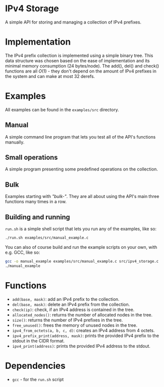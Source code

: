 # IPv4 Storage
A simple API for storing and managing a collection of IPv4 prefixes.

# Implementation
The IPv4 prefix collection is implemented using a simple binary tree. This data structure was chosen based on the ease of implementation and its minimal memory consumption (24 bytes/node). The add(), del() and check() functions are all $O(1)$ - they don't depend on the amount of IPv4 prefixes in the system and can make at most 32 derefs. 

# Examples
All examples can be found in the `examples/src` directory. 

## Manual
A simple command line program that lets you test all of the API's functions manually.

## Small operations 
A simple program presenting some predefined operations on the collection.

## Bulk
Examples starting with _"bulk-"_. They are all about using the API's main three functions many times in a row.

## Building and running
`run.sh` is a simple shell script that lets you run any of the examples, like so:
```bash
./run.sh examples/src/manual_example.c
```

You can also of course build and run the example scripts on your own, with e.g. GCC, like so:
```bash
gcc -o manual_example examples/src/manual_example.c src/ipv4_storage.c -Wall
./manual_example
```

# Functions
- `add(base, mask)`: add an IPv4 prefix to the collection.
- `del(base, mask)`: delete an IPv4 prefix from the collection.
- `check(ip)`: check, if an IPv4 address is contained in the tree.
- `allocated_nodes()`: returns the number of allocated nodes in the tree.
- `size()`: returns the number of IPv4 prefixes in the tree.
- `free_unused()`: frees the memory of unused nodes in the tree.
- `ipv4_from_octets(a, b, c, d)`: creates an IPv4 address from 4 octets.
- `ipv4_prefix_print(address, mask)`: prints the provided IPv4 prefix to the stdout in the CIDR format.
- `ipv4_print(address)`: prints the provided IPv4 address to the stdout.

# Dependencies
- `gcc` - for the `run.sh` script
